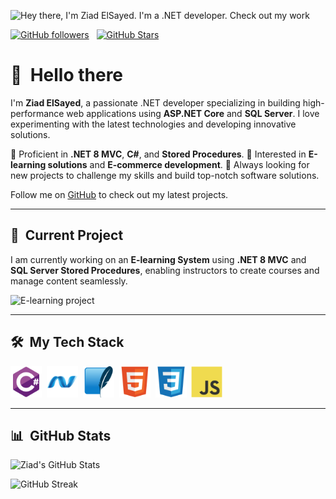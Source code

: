 ![Hey there, I'm Ziad ElSayed. I'm a .NET developer. Check out my work](https://github.com/CyrisXD/CyrisXD/raw/master/header.gif)

[![GitHub followers](https://img.shields.io/github/followers/ZiadElSayed?logo=GitHub&style=for-the-badge)](https://github.com/ZiadElSayed) &nbsp; [![GitHub Stars](https://img.shields.io/github/stars/ZiadElSayed?logo=github&style=for-the-badge)](https://github.com/ZiadElSayed)

# 👋 &nbsp;Hello there

I'm **Ziad ElSayed**, a passionate .NET developer specializing in building high-performance web applications using **ASP.NET Core** and **SQL Server**. I love experimenting with the latest technologies and developing innovative solutions.

🔹 Proficient in **.NET 8 MVC**, **C#**, and **Stored Procedures**.
🔹 Interested in **E-learning solutions** and **E-commerce development**.
🔹 Always looking for new projects to challenge my skills and build top-notch software solutions.

Follow me on [GitHub](https://github.com/ZiadElSayed) to check out my latest projects.

---

## 🚀 &nbsp;Current Project

I am currently working on an **E-learning System** using **.NET 8 MVC** and **SQL Server Stored Procedures**, enabling instructors to create courses and manage content seamlessly.

![E-learning project](https://github.com/ZiadElSayed/assets/e-learning.png)

---

## 🛠 &nbsp;My Tech Stack

<img src="https://raw.githubusercontent.com/devicons/devicon/master/icons/csharp/csharp-original.svg" alt="C#" width="50" height="50"/> &nbsp;<img src="https://raw.githubusercontent.com/devicons/devicon/master/icons/dot-net/dot-net-original.svg" alt=".NET" width="50" height="50"/> &nbsp;<img src="https://raw.githubusercontent.com/devicons/devicon/master/icons/sqlite/sqlite-original.svg" alt="SQL Server" width="50" height="50"/> &nbsp;<img src="https://raw.githubusercontent.com/devicons/devicon/master/icons/html5/html5-original.svg" alt="HTML5" width="50" height="50"/> &nbsp;<img src="https://raw.githubusercontent.com/devicons/devicon/master/icons/css3/css3-original.svg" alt="CSS3" width="50" height="50"/> &nbsp;<img src="https://raw.githubusercontent.com/devicons/devicon/master/icons/javascript/javascript-original.svg" alt="JavaScript" width="50" height="50"/>

---

## 📊 &nbsp;GitHub Stats

![Ziad's GitHub Stats](https://github-readme-stats.vercel.app/api?username=ZiadElSayed&hide=contribs,prs&show_icons=true&bg_color=0d1116&title_color=0E7FC0&text_color=a4aacb&icon_color=007ec6)

![GitHub Streak](https://github-readme-streak-stats.herokuapp.com/?user=ZiadElSayed&theme=dark&count_private=true&bg_color=0d1116&title_color=0E7FC0&text_color=a4aacb&icon_color=007ec6)
